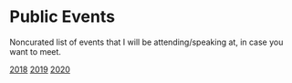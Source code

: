 # Public Events

Noncurated list of events that I will be attending/speaking at, in case you want to meet.

[2018](2018.md)
[2019](2019.md)
[2020](2020.md)


